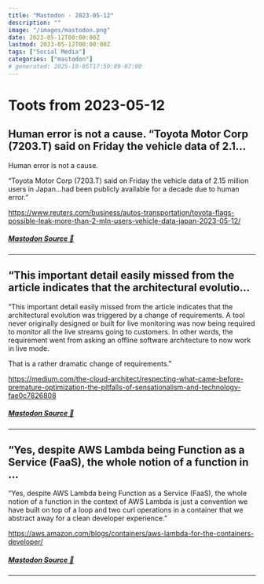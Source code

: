 ```yaml
---
title: "Mastodon - 2023-05-12"
description: ""
image: "/images/mastodon.png"
date: 2023-05-12T00:00:00Z
lastmod: 2023-05-12T00:00:00Z
tags: ["Social Media"]
categories: ["mastodon"]
# generated: 2025-10-05T17:59:09-07:00
---
```


# Toots from 2023-05-12

## Human error is not a cause.  “Toyota Motor Corp (7203.T) said on Friday the vehicle data of 2.1...

Human error is not a cause.

“Toyota Motor Corp (7203.T) said on Friday the vehicle data of 2.15 million users in Japan…had been publicly available for a decade due to human error.”

<https://www.reuters.com/business/autos-transportation/toyota-flags-possible-leak-more-than-2-mln-users-vehicle-data-japan-2023-05-12/>

##### [Mastodon Source 🐘](https://hachyderm.io/@mweagle/110357432556374888)

---

## “This important detail easily missed from the article indicates that the architectural evolutio...

“This important detail easily missed from the article indicates that the architectural evolution was triggered by a change of requirements. A tool never originally designed or built for live monitoring was now being required to monitor all the live streams going to customers. In other words, the requirement went from asking an offline software architecture to now work in live mode.

That is a rather dramatic change of requirements.”

<https://medium.com/the-cloud-architect/respecting-what-came-before-premature-optimization-the-pitfalls-of-sensationalism-and-technology-fae0c7826808>

##### [Mastodon Source 🐘](https://hachyderm.io/@mweagle/110354019315557836)

---

## “Yes, despite AWS Lambda being Function as a Service (FaaS), the whole notion of a function in ...

“Yes, despite AWS Lambda being Function as a Service (FaaS), the whole notion of a function in the context of AWS Lambda is just a convention we have built on top of a loop and two curl operations in a container that we abstract away for a clean developer experience.”

<https://aws.amazon.com/blogs/containers/aws-lambda-for-the-containers-developer/>

##### [Mastodon Source 🐘](https://hachyderm.io/@mweagle/110353991531286136)

---

